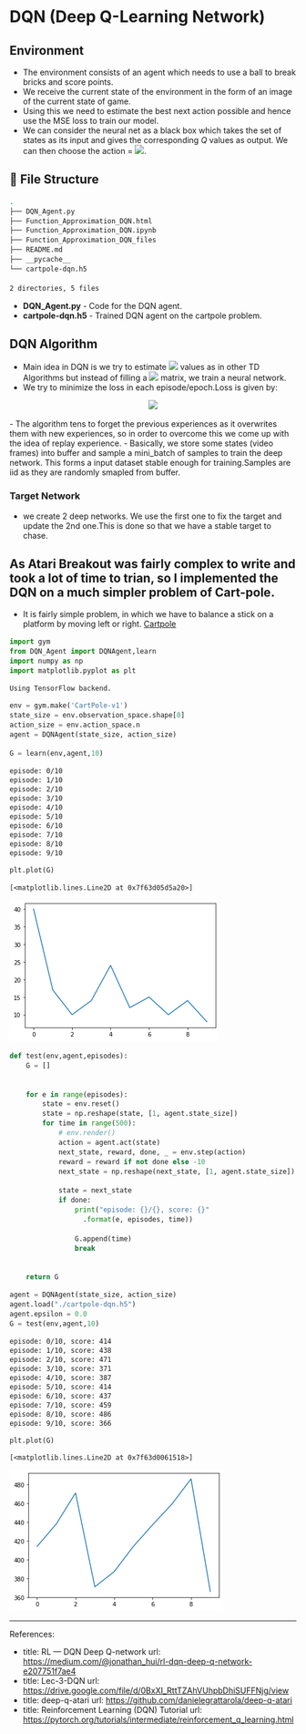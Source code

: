 # DQN (Deep Q-Learning Network)



## Environment
- The environment consists of an agent which needs to use a ball to break bricks and score points.
- We receive the current state of the environment in the form of an image of the current state of game.
- Using this we need to estimate the best next action possible and hence use the MSE loss to train our model.
- We can consider the neural net as a black box which takes the set of states as its input and gives the corresponding $Q$ values as output. We can then choose the action = <img src="https://render.githubusercontent.com/render/math?math=argmax_{action} Q(state)">.

## :file_folder: File Structure
```bash
.
├── DQN_Agent.py
├── Function_Approximation_DQN.html
├── Function_Approximation_DQN.ipynb
├── Function_Approximation_DQN_files
├── README.md
├── __pycache__
└── cartpole-dqn.h5

2 directories, 5 files
```
- **DQN_Agent.py** - Code for the DQN agent.
- **cartpole-dqn.h5** - Trained DQN agent on the cartpole problem.


## DQN Algorithm
- Main idea in DQN is we try to estimate <img src="https://render.githubusercontent.com/render/math?math=Q(s,a)"> values as in other TD Algorithms but instead of filling a <img src="https://render.githubusercontent.com/render/math?math=Q(s,a)"> matrix, we train a neural network.
- We try to minimize the loss in each episode/epoch.Loss is given by:
<p align="center">
    <img src="https://render.githubusercontent.com/render/math?math=J = ( reward + \gamma \max_{a^{'}}\hat{Q} (s,a^{'}) - \hat{Q})^2">
</p>
- The algorithm tens to forget the previous experiences as it overwrites them with new experiences, so in order to overcome this we come up with the idea of replay experience.
- Basically, we store some states (video frames) into buffer and sample a mini_batch of samples to train the deep network. This forms a input dataset stable enough for training.Samples are iid as they are randomly smapled from buffer.

### Target Network
- we create 2 deep networks. We use the first one to fix the target and update the 2nd one.This is done so that we have a stable target to chase.

## As Atari Breakout was fairly complex to write and took a lot of time to trian, so I implemented the DQN on a much simpler problem of Cart-pole.
- It is fairly simple problem, in which we have to balance a stick on a platform by moving left or right. [Cartpole](https://gym.openai.com/envs/CartPole-v1/)


```python
import gym
from DQN_Agent import DQNAgent,learn
import numpy as np
import matplotlib.pyplot as plt
```

    Using TensorFlow backend.



```python
env = gym.make('CartPole-v1')
state_size = env.observation_space.shape[0]
action_size = env.action_space.n
agent = DQNAgent(state_size, action_size)

G = learn(env,agent,10)
```

    episode: 0/10
    episode: 1/10
    episode: 2/10
    episode: 3/10
    episode: 4/10
    episode: 5/10
    episode: 6/10
    episode: 7/10
    episode: 8/10
    episode: 9/10



```python
plt.plot(G)
```




    [<matplotlib.lines.Line2D at 0x7f63d05d5a20>]




![png](Function_Approximation_DQN_files/Function_Approximation_DQN_6_1.png)



```python
def test(env,agent,episodes):
    G = []


    for e in range(episodes):
        state = env.reset()
        state = np.reshape(state, [1, agent.state_size])
        for time in range(500):
            # env.render()
            action = agent.act(state)
            next_state, reward, done, _ = env.step(action)
            reward = reward if not done else -10
            next_state = np.reshape(next_state, [1, agent.state_size])
            
            state = next_state
            if done:
                print("episode: {}/{}, score: {}"
                  .format(e, episodes, time))

                G.append(time)
                break
            

    return G
```


```python
agent = DQNAgent(state_size, action_size)
agent.load("./cartpole-dqn.h5")
agent.epsilon = 0.0
G = test(env,agent,10)
```

    episode: 0/10, score: 414
    episode: 1/10, score: 438
    episode: 2/10, score: 471
    episode: 3/10, score: 371
    episode: 4/10, score: 387
    episode: 5/10, score: 414
    episode: 6/10, score: 437
    episode: 7/10, score: 459
    episode: 8/10, score: 486
    episode: 9/10, score: 366



```python
plt.plot(G)
```




    [<matplotlib.lines.Line2D at 0x7f63d0061518>]




![png](Function_Approximation_DQN_files/Function_Approximation_DQN_9_1.png)


---
References:
- title: RL — DQN Deep Q-network 
  url: https://medium.com/@jonathan_hui/rl-dqn-deep-q-network-e207751f7ae4
- title: Lec-3-DQN
  url: https://drive.google.com/file/d/0BxXI_RttTZAhVUhpbDhiSUFFNjg/view
- title: deep-q-atari
  url: https://github.com/danielegrattarola/deep-q-atari
- title: Reinforcement Learning (DQN) Tutorial
  url: https://pytorch.org/tutorials/intermediate/reinforcement_q_learning.html

